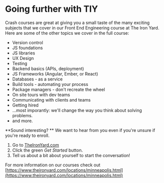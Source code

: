 # Going further with TIY

Crash courses are great at giving you a small taste of the many exciting subjects that we cover in our Front End Engineering course at The Iron Yard.  Here are some of the other topics we cover in the full course:

* Version control
* JS foundations
* JS libraries
* UX Design 
* Testing
* Backend basics (APIs, deployment)
* JS Frameworks (Angular, Ember, or React)
* Databases - as a service
* Build tools - automating your process
* Package managers - don't recreate the wheel
* On site tours with dev teams
* Communicating with clients and teams
* Getting hired
* ...most imporantly: we'll change the way you think about solving problems.
* and more.

**Sound interesting? ** We want to hear from you even if you're unsure if you're ready to enroll.

1. Go to [TheIronYard.com](http://TheIronYard.com)
2. Click the green *Get Started* button.
3. Tell us about a bit about yourself to start the conversation!

For more information on our courses check out [https://www.theironyard.com/locations/minneapolis.html](https://www.theironyard.com/locations/minneapolis.html)